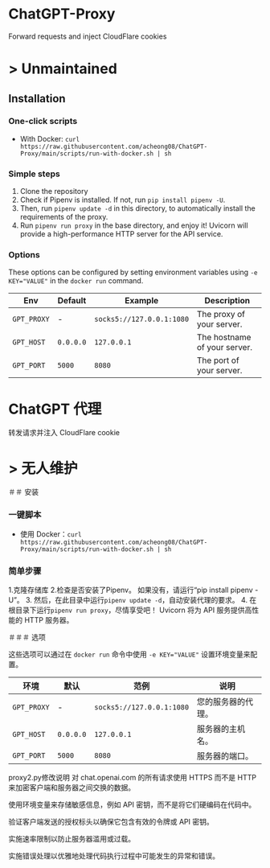 # ChatGPT-Proxy
Forward requests and inject CloudFlare cookies

# > Unmaintained 

## Installation

### One-click scripts 

- With Docker: `curl https://raw.githubusercontent.com/acheong08/ChatGPT-Proxy/main/scripts/run-with-docker.sh | sh`


### Simple steps

1. Clone the repository
2. Check if Pipenv is installed. If not, run `pip install pipenv -U`.
3. Then, run `pipenv update -d` in this directory, to automatically install the requirements of the proxy.
4. Run `pipenv run proxy` in the base directory, and enjoy it! Uvicorn will provide a high-performance HTTP server for the API service.


### Options

These options can be configured by setting environment variables using `-e KEY="VALUE"` in the `docker run` command.

| Env | Default | Example | Description |
| - | - | - | - |
| `GPT_PROXY` | - | `socks5://127.0.0.1:1080` | The proxy of your server. |
| `GPT_HOST` | `0.0.0.0` | `127.0.0.1` | The hostname of your server. |
| `GPT_PORT` | `5000` | `8080` | The port of your server. |


# ChatGPT 代理
转发请求并注入 CloudFlare cookie

# > 无人维护

＃＃ 安装

### 一键脚本

- 使用 Docker：`curl https://raw.githubusercontent.com/acheong08/ChatGPT-Proxy/main/scripts/run-with-docker.sh | sh`


### 简单步骤

1.克隆存储库
2.检查是否安装了Pipenv。 如果没有，请运行“pip install pipenv -U”。
3. 然后，在此目录中运行`pipenv update -d`，自动安装代理的要求。
4. 在根目录下运行`pipenv run proxy`，尽情享受吧！ Uvicorn 将为 API 服务提供高性能的 HTTP 服务器。


＃＃＃ 选项

这些选项可以通过在 `docker run` 命令中使用 `-e KEY="VALUE"` 设置环境变量来配置。

| 环境 | 默认 | 范例 | 说明 |
| - | - | - | - |
| `GPT_PROXY` | - | `socks5://127.0.0.1:1080` | 您的服务器的代理。 |
| `GPT_HOST` | `0.0.0.0` | `127.0.0.1` | 服务器的主机名。 |
| `GPT_PORT` | `5000` | `8080` | 服务器的端口。 |

proxy2.py修改说明
对 chat.openai.com 的所有请求使用 HTTPS 而不是 HTTP 来加密客户端和服务器之间交换的数据。

使用环境变量来存储敏感信息，例如 API 密钥，而不是将它们硬编码在代码中。

验证客户端发送的授权标头以确保它包含有效的令牌或 API 密钥。

实施速率限制以防止服务器滥用或过载。

实施错误处理以优雅地处理代码执行过程中可能发生的异常和错误。

